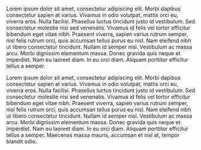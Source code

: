 Lorem ipsum dolor sit amet, consectetur adipiscing elit. Morbi dapibus
consectetur sapien at varius. Vivamus in odio volutpat, mattis orci eu, viverra
eros. Nulla facilisi. Phasellus luctus tincidunt justo id vestibulum. Sed
consectetur molestie nisi sed venenatis. Vivamus id felis vel tortor efficitur
bibendum eget vitae nibh. Praesent viverra, sapien varius rutrum semper, nisl
felis rutrum orci, quis accumsan tellus purus eu nisl. Nam eleifend nibh ut
libero consectetur tincidunt. Nullam id semper nisl. Vestibulum ac massa arcu.
Morbi dignissim elementum massa. Donec gravida quis neque et imperdiet. Nam eu
laoreet diam. In eu orci diam. Aliquam porttitor efficitur tellus a semper.

Lorem ipsum dolor sit amet, consectetur adipiscing elit. Morbi dapibus
consectetur sapien at varius. Vivamus in odio volutpat, mattis orci eu, viverra
eros. Nulla facilisi. Phasellus luctus tincidunt justo id vestibulum. Sed
consectetur molestie nisi sed venenatis. Vivamus id felis vel tortor efficitur
bibendum eget vitae nibh. Praesent viverra, sapien varius rutrum semper, nisl
felis rutrum orci, quis accumsan tellus purus eu nisl. Nam eleifend nibh ut
libero consectetur tincidunt. Nullam id semper nisl. Vestibulum ac massa arcu.
Morbi dignissim elementum massa. Donec gravida quis neque et imperdiet. Nam eu
laoreet diam. In eu orci diam. Aliquam porttitor efficitur tellus a semper.
Maecenas massa mauris, accumsan et nisl at, tempor blandit odio.
